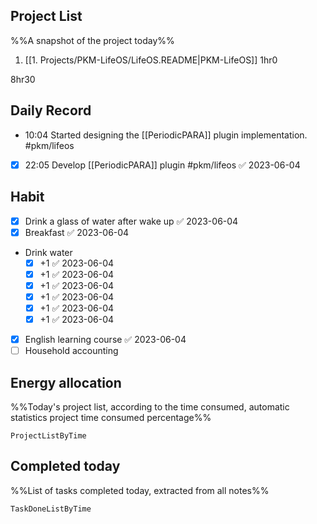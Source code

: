 ## Project List
%%A snapshot of the project today%%
1. [[1. Projects/PKM-LifeOS/LifeOS.README|PKM-LifeOS]] 1hr0

8hr30

## Daily Record
- 10:04 Started designing the [[PeriodicPARA]] plugin implementation. #pkm/lifeos 
- [x] 22:05 Develop [[PeriodicPARA]] plugin #pkm/lifeos ✅ 2023-06-04

## Habit
- [x] Drink a glass of water after wake up ✅ 2023-06-04
- [x] Breakfast ✅ 2023-06-04
- Drink water
	- [x] +1 ✅ 2023-06-04
	- [x] +1 ✅ 2023-06-04
	- [x] +1 ✅ 2023-06-04
	- [x] +1 ✅ 2023-06-04
	- [x] +1 ✅ 2023-06-04
	- [x] +1 ✅ 2023-06-04
- [x] English learning course ✅ 2023-06-04
- [ ] Household accounting 

## Energy allocation
%%Today's project list, according to the time consumed, automatic statistics project time consumed percentage%%
```PeriodicPARA
ProjectListByTime
```

## Completed today
%%List of tasks completed today, extracted from all notes%%
```PeriodicPARA
TaskDoneListByTime
```
